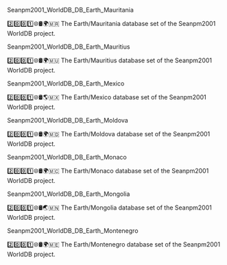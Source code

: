 
Seanpm2001_WorldDB_DB_Earth_Mauritania

2️⃣️0️⃣️0️⃣️1️⃣️🌐️🛢️🌍️🇲🇷️ The Earth/Mauritania database set of the Seanpm2001 WorldDB project.

Seanpm2001_WorldDB_DB_Earth_Mauritius

2️⃣️0️⃣️0️⃣️1️⃣️🌐️🛢️🌍️🇲🇺️ The Earth/Mauritius database set of the Seanpm2001 WorldDB project.

Seanpm2001_WorldDB_DB_Earth_Mexico

2️⃣️0️⃣️0️⃣️1️⃣️🌐️🛢️🌎️🇲🇽️ The Earth/Mexico database set of the Seanpm2001 WorldDB project.

Seanpm2001_WorldDB_DB_Earth_Moldova

2️⃣️0️⃣️0️⃣️1️⃣️🌐️🛢️🌍️🇲🇩️ The Earth/Moldova database set of the Seanpm2001 WorldDB project.

Seanpm2001_WorldDB_DB_Earth_Monaco

2️⃣️0️⃣️0️⃣️1️⃣️🌐️🛢️🌍️🇲🇨️ The Earth/Monaco database set of the Seanpm2001 WorldDB project.

Seanpm2001_WorldDB_DB_Earth_Mongolia

2️⃣️0️⃣️0️⃣️1️⃣️🌐️🛢️🌏️🇲🇳️ The Earth/Mongolia database set of the Seanpm2001 WorldDB project.

Seanpm2001_WorldDB_DB_Earth_Montenegro

2️⃣️0️⃣️0️⃣️1️⃣️🌐️🛢️🌍️🇲🇪️ The Earth/Montenegro database set of the Seanpm2001 WorldDB project.

